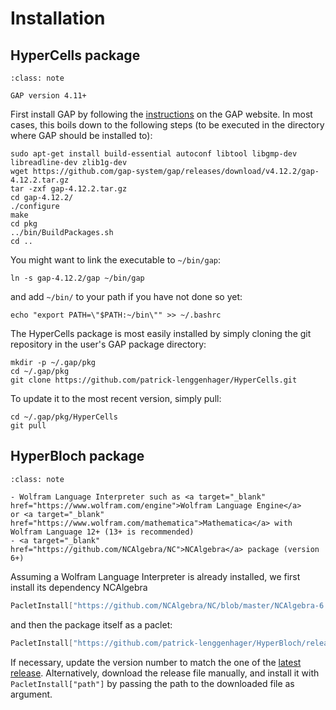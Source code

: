 # Installation

## HyperCells package

```{admonition} Prerequisite
:class: note

GAP version 4.11+
```


First install GAP by following the <a target="_blank" href="https://www.gap-system.org/Download/index.html">instructions</a> on the GAP website. In most cases, this boils down to the following steps (to be executed in the directory where GAP should be installed to):
```shell
sudo apt-get install build-essential autoconf libtool libgmp-dev libreadline-dev zlib1g-dev
wget https://github.com/gap-system/gap/releases/download/v4.12.2/gap-4.12.2.tar.gz
tar -zxf gap-4.12.2.tar.gz
cd gap-4.12.2/
./configure
make
cd pkg
../bin/BuildPackages.sh
cd ..
```
You might want to link the executable to `~/bin/gap`:
```shell
ln -s gap-4.12.2/gap ~/bin/gap
```
and add `~/bin/` to your path if you have not done so yet:
```shell
echo "export PATH=\"$PATH:~/bin\"" >> ~/.bashrc
```

The HyperCells package is most easily installed by simply cloning the git repository in the user's GAP package directory:
```shell
mkdir -p ~/.gap/pkg
cd ~/.gap/pkg
git clone https://github.com/patrick-lenggenhager/HyperCells.git
```
To update it to the most recent version, simply pull:
```shell
cd ~/.gap/pkg/HyperCells
git pull
```


## HyperBloch package

```{admonition} Prerequisites/Dependencies
:class: note

- Wolfram Language Interpreter such as <a target="_blank" href="https://www.wolfram.com/engine">Wolfram Language Engine</a>
or <a target="_blank" href="https://www.wolfram.com/mathematica">Mathematica</a> with Wolfram Language 12+ (13+ is recommended) 
- <a target="_blank" href="https://github.com/NCAlgebra/NC">NCAlgebra</a> package (version 6+)
```

Assuming a Wolfram Language Interpreter is already installed, we first install its dependency NCAlgebra
```Mathematica
PacletInstall["https://github.com/NCAlgebra/NC/blob/master/NCAlgebra-6.0.3.paclet?raw=true"];
```
and then the package itself as a paclet:
```Mathematica
PacletInstall["https://github.com/patrick-lenggenhager/HyperBloch/releases/download/v0.9.0/PatrickMLenggenhager__HyperBloch-0.9.0.paclet"]
```
If necessary, update the version number to match the one of the <a target="_blank" href="https://github.com/patrick-lenggenhager/HyperBloch/releases/latest">latest release</a>. Alternatively, download the release file manually, and install it with <code class="language-Mathematica">PacletInstall["path"]</code> by passing the path to the downloaded file as argument.
